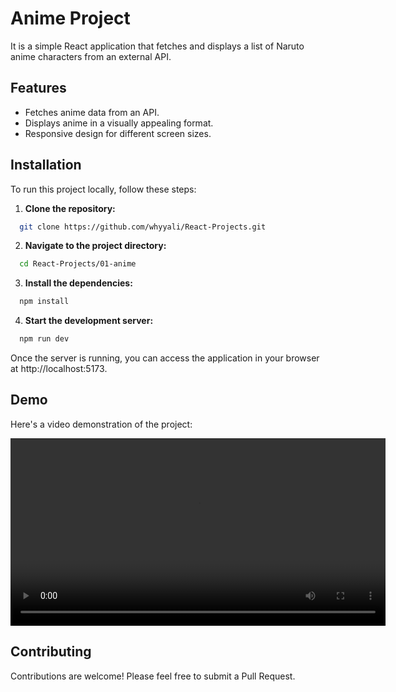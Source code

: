 # Anime Project

It is a simple React application that fetches and displays a list of Naruto anime characters from an external API.

## Features

- Fetches anime data from an API.
- Displays anime in a visually appealing format.
- Responsive design for different screen sizes.

## Installation

To run this project locally, follow these steps:

1. **Clone the repository:**
```bash
  git clone https://github.com/whyyali/React-Projects.git
```

2. **Navigate to the project directory:**
```bash
  cd React-Projects/01-anime
```

3. **Install the dependencies:**
```bash
  npm install    
```

4. **Start the development server:**
```bash
  npm run dev
```

Once the server is running, you can access the application in your browser at http://localhost:5173.

## Demo
Here's a video demonstration of the project:

<video controls src="01-anime.mp4" title="Title"  width="600" controls></video>

## Contributing
Contributions are welcome! Please feel free to submit a Pull Request.